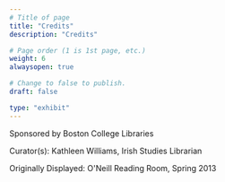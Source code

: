 ```yaml
---
# Title of page
title: "Credits"
description: "Credits"

# Page order (1 is 1st page, etc.)
weight: 6
alwaysopen: true

# Change to false to publish.
draft: false

type: "exhibit"
---
```

Sponsored by Boston College Libraries

Curator(s): Kathleen Williams, Irish Studies Librarian

Originally Displayed: O'Neill Reading Room, Spring 2013
